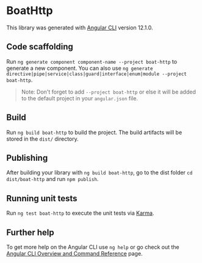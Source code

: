 # BoatHttp

This library was generated with [Angular CLI](https://github.com/angular/angular-cli) version 12.1.0.

## Code scaffolding

Run `ng generate component component-name --project boat-http` to generate a new component. You can also use `ng generate directive|pipe|service|class|guard|interface|enum|module --project boat-http`.
> Note: Don't forget to add `--project boat-http` or else it will be added to the default project in your `angular.json` file. 

## Build

Run `ng build boat-http` to build the project. The build artifacts will be stored in the `dist/` directory.

## Publishing

After building your library with `ng build boat-http`, go to the dist folder `cd dist/boat-http` and run `npm publish`.

## Running unit tests

Run `ng test boat-http` to execute the unit tests via [Karma](https://karma-runner.github.io).

## Further help

To get more help on the Angular CLI use `ng help` or go check out the [Angular CLI Overview and Command Reference](https://angular.io/cli) page.
